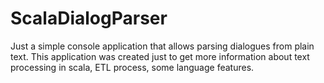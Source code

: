 # ScalaDialogParser

Just a simple console application that allows parsing dialogues from plain text. 
This application was created just to get more information about text processing in scala, ETL process, some language features.
